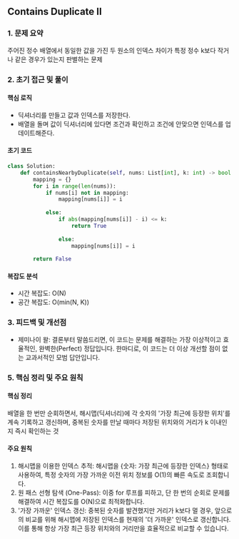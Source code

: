 ## Contains Duplicate II

### 1. 문제 요약

주어진 정수 배열에서 동일한 값을 가진 두 원소의 인덱스 차이가 특정 정수 k보다 작거나 같은 경우가 있는지 판별하는 문제

### 2. 초기 접근 및 풀이

#### 핵심 로직

- 딕셔너리를 만들고 값과 인덱스를 저장한다.
- 배열을 돌며 값이 딕셔너리에 있다면 조건과 확인하고 조건에 안맞으면 인덱스를 업데이트해준다.

#### 초기 코드
```python
class Solution:
    def containsNearbyDuplicate(self, nums: List[int], k: int) -> bool:
        mapping = {}
        for i in range(len(nums)):
            if nums[i] not in mapping:
                mapping[nums[i]] = i
                
            else:
                if abs(mapping[nums[i]] - i) <= k:
                    return True
                
                else:
                    mapping[nums[i]] = i
                    
        return False
```

#### 복잡도 분석

- 시간 복잡도: O(N)
- 공간 복잡도: O(min(N, K))

### 3. 피드백 및 개선점

- 제미나이 왈: 결론부터 말씀드리면, 이 코드는 문제를 해결하는 가장 이상적이고 효율적인, 완벽한(Perfect) 정답입니다. 한마디로, 이 코드는 더 이상 개선할 점이 없는 교과서적인 모범 답안입니다.


### 5. 핵심 정리 및 주요 원칙

#### 핵심 정리

배열을 한 번만 순회하면서, 해시맵(딕셔너리)에 각 숫자의 '가장 최근에 등장한 위치'를 계속 기록하고 갱신하며, 중복된 숫자를 만날 때마다 저장된 위치와의 거리가 k 이내인지 즉시 확인하는 것

#### 주요 원칙

1. 해시맵을 이용한 인덱스 추적: 해시맵을 {숫자: 가장 최근에 등장한 인덱스} 형태로 사용하여, 특정 숫자의 가장 가까운 이전 위치 정보를 O(1)의 빠른 속도로 조회합니다.
2. 원 패스 선형 탐색 (One-Pass): 이중 for 루프를 피하고, 단 한 번의 순회로 문제를 해결하여 시간 복잡도를 O(N)으로 최적화합니다.
3. '가장 가까운' 인덱스 갱신: 중복된 숫자를 발견했지만 거리가 k보다 멀 경우, 앞으로의 비교를 위해 해시맵에 저장된 인덱스를 현재의 '더 가까운' 인덱스로 갱신합니다. 이를 통해 항상 가장 최근 등장 위치와의 거리만을 효율적으로 비교할 수 있습니다.